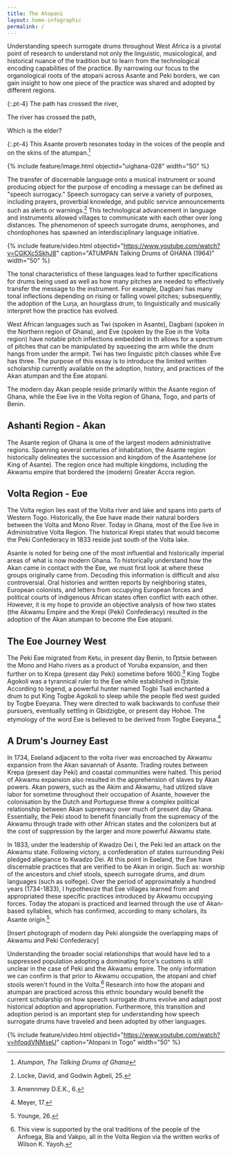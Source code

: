 ```yaml
---
title: The Atopani
layout: home-infographic
permalink: /
---
```


Understanding speech surrogate drums throughout West Africa is a pivotal point of research to understand not only the linguistic, musicological, and historical nuance of the tradition but to learn from the technological encoding capabilities of the practice. By narrowing our focus to the organological roots of the atopani across Asante and Peki borders, we can gain insight to how one piece of the practice was shared and adopted by different regions. 

{:.pt-4}
The path has crossed the river,

The river has crossed the path,

Which is the elder?

{:.pt-4}
This Asante proverb resonates today in the voices of the people and on the skins of the atumpan.[^1] 

{% include feature/image.html objectid="uighana-028" width="50" %}

The transfer of discernable language onto a musical instrument or sound producing object for the purpose of encoding a message can be defined as "speech surrogacy." 
Speech surrogacy can serve a variety of purposes, including prayers, proverbial knowledge, and public service announcements such as alerts or warnings.[^2] 
This technological advancement in language and instruments allowed villages to communicate with each other over long distances. 
The phenomenon of speech surrogate drums, aerophones, and chordophones has spawned an interdisciplinary language initiative.

{% include feature/video.html objectid="https://www.youtube.com/watch?v=CGKXc5SkhJ8" caption="ATUMPAN Talking Drums of GHANA (1964)" width="50" %}

The tonal characteristics of these languages lead to further specifications for drums being used as well as how many pitches are needed to effectively transfer the message to the instrument. 
For example, Dagbani has many tonal inflections depending on rising or falling vowel pitches; subsequently, the adoption of the Luƞa, an hourglass drum, to linguistically and musically interpret how the practice has evolved.

West African languages such as Twi (spoken in Asante), Dagbani (spoken in the Northern region of Ghana), and Eve (spoken by the Eʋe in the Volta region) have notable pitch inflections embedded in th allows for a spectrum of pitches that can be manipulated by squeezing the arm while the drum hangs from under the armpit. 
Twi has two linguistic pitch classes while Eve has three. 
The purpose of this essay is to introduce the limited written scholarship currently available on the adoption, history, and practices of the Akan atumpan and the Eʋe atopani.

The modern day Akan people reside primarily within the Asante region of Ghana, while the Eʋe live in the Volta region of Ghana, Togo, and parts of Benin.

<div class="row text-center py-4">
    <div class="col-md-12">
        <div class="card border-dark" id="atomap"></div>
    </div>
    <div class="col-md-6 px-5 pt-4">
        <h2><a id="ashantimap" tabindex="0">Ashanti Region - Akan</a></h2>
        <p>The Asante region of Ghana is one of the largest modern administrative regions. Spanning several centuries of inhabitation, the Asante region historically delineates the succession and kingdom of the Asantehene (or King of Asante). The region once had multiple kingdoms, including the Akwamu empire that bordered the (modern) Greater Accra region.</p>
    </div>
    <div class="col-md-6 px-5 pt-4">
        <h2><a id="voltamap" tabindex="0">Volta Region - Eʋe</a></h2>
        <p>The Volta region lies east of the Volta river and lake and spans into parts of Western Togo. Historically, the Eʋe have made their natural borders between the Volta and Mono River. Today in Ghana, most of the Eʋe live in Administrative Volta Region. The historical Krepi states that would become the Peki Confederacy in 1833 reside just south of the Volta lake.</p>
    </div>
</div>

Asante is noted for being one of the most influential and historically imperial areas of what is now modern Ghana. To historically understand how the Akan came in contact with the Eʋe, we must first look at where these groups originally came from. 
Decoding this information is difficult and also controversial. 
Oral histories and written reports by neighboring states, European colonists, and letters from occupying European forces and political courts of indigenous African states often conflict with each other. 
However, it is my hope to provide an objective analysis of how two states (the Akwamu Empire and the Krepi (Peki) Confederacy) resulted in the adoption of the Akan atumpan to become the Eʋe atopani.

## The Eʋe Journey West

The Peki Eʋe migrated from Ketu, in present day Benin, to Ƞɔtsie between the Mono and Haho rivers as a product of Yoruba expansion, and then further on to Krepa (present day Peki) sometime before 1600.[^3] 
King Togbe Agokoli was a tyrannical ruler to the Eʋe while established in Ƞɔtsie. 
According to legend, a powerful hunter named Togbi Tsali enchanted a drum to put King Togbe Agokoli to sleep while the people fled west guided by Togbe Eʋeyana. 
They were directed to walk backwards to confuse their pursuers, eventually settling in Gbidzigbe, or present day Hohoe. 
The etymology of the word Eʋe is believed to be derived from Togbe Eʋeyana.[^4]

## A Drum's Journey East
In 1734, Eʋeland adjacent to the volta river was encroached by Akwamu expansion from the Akan savannah of Asante. 
Trading routes between Krepa (present day Peki) and coastal communities were halted. 
This period of Akwamu expansion also resulted in the apprehension of slaves by Akan powers. Akan powers, such as the Akim and Akwamu, had utilized slave labor for sometime throughout their occupation of Asante, however the colonisation by the Dutch and Portuguese threw a complex political relationship between Akan supremacy over much of present day Ghana. 
Essentially, the Peki stood to benefit financially from the supremacy of the Akwamu through trade with other African states and the colonizers but at the cost of suppression by the larger and more powerful Akwamu state.

In 1833, under the leadership of Kwadzo Dei I, the Peki led an attack on the Akwamu state. 
Following victory, a confederation of states surrounding Peki pledged allegiance to Kwadzo Dei. 
At this point in Eʋeland, the Eʋe have discernable practices that are verified to be Akan in origin. 
Such as: worship of the ancestors and chief stools, speech surrogate drums, and drum languages (such as solfege). 
Over the period of approximately a hundred years (1734-1833), I hypothesize that Eʋe villages learned from and appropriated these specific practices introduced by Akwamu occupying forces.
Today the atopani is practiced and learned through the use of Akan-based syllables, which has confirmed, according to many scholars, its Asante origin.[^5]

[Insert photograph of modern day Peki alongside the overlapping maps of Akwamu and Peki Confederacy]

Understanding the broader social relationships that would have led to a suppressed population adopting a dominating force's customs is still unclear in the case of Peki and the Akwamu empire. 
The only information we can confirm is that prior to Akwamu occupation, the atopani and chief stools weren't found in the Volta.[^6] 
Research into how the atopani and atumpan are practiced across this ethnic boundary would benefit the current scholarship on how speech surrogate drums evolve and adapt post historical adoption and appropriation. 
Furthermore, this transition and adoption period is an important step for understanding how speech surrogate drums have traveled and been adopted by other languages.

{% include feature/video.html objectid="https://www.youtube.com/watch?v=hfoqdVNMseU" caption="Atopani in Togo" width="50" %}

[^1]: *Atumpan, The Talking Drums of Ghana*
[^2]: Locke, David, and Godwin Agbeli, 25.
[^3]: Amennmey D.E.K., 6.
[^4]: Meyer, 17.
[^5]: Younge, 26.
[^6]: This view is supported by the oral traditions of the people of the Anfoega, Bla and Vakpo, all in the Volta Region via the written works of Wilson K. Yayoh.